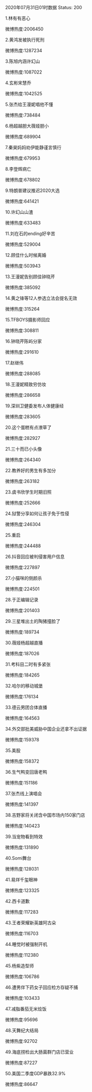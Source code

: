 2020年07月31日01时数据
Status: 200

1.林有有恶心

微博热度:2006450

2.黄鸿发被执行死刑

微博热度:1287234

3.陈旭内涵许幻山

微博热度:1087022

4.玄彬宋慧乔

微博热度:1042525

5.张杰给王漫妮唱他不懂

微博热度:738484

6.杨超越胆大薇娅胆小

微博热度:689904

7.秦昊妈妈劝伊能静谨言慎行

微博热度:679953

8.李登辉病亡

微博热度:678802

9.特朗普建议推迟2020大选

微博热度:641421

10.许幻山山渣

微博热度:633483

11.刘在石的ending好辛苦

微博热度:529004

12.顾佳什么时候离婚

微博热度:503943

13.王漫妮告别顾佳钟晓芹

微博热度:385092

14.黄之锋等12人参选立法会提名无效

微博热度:315264

15.TFBOYS摄影师回应

微博热度:308811

16.钟晓芹陈屿分家

微博热度:291610

17.赵继伟

微博热度:288085

18.王漫妮精致穷仿妆

微博热度:286658

19.深圳卫健委发布人体健康经

微博热度:283605

20.这个蛋糕有点潦草了

微博热度:282927

21.三十而已小头像

微博热度:264340

22.教养好的男生有多加分

微博热度:263182

23.虞书欣学生时期旧照

微博热度:252666

24.狱警分享如何让孩子免于性侵

微博热度:246304

25.重启

微博热度:244488

26.抖音回应被判侵害用户信息

微博热度:227897

27.小猫咪的侧颜杀

微博热度:224501

28.于正编辑记录

微博热度:201403

29.三星堆出土的陶猪撞脸了

微博热度:189734

30.薇娅杨超越直播

微博热度:187026

31.考科目二时有多紧张

微博热度:184265

32.哈尔的移动城堡

微博热度:176134

33.德云男团合体直播

微博热度:164563

34.外交部批美威胁中国企业还拿不出证据

微博热度:159378

35.美股

微博热度:158372

36.生气鸭变回唐老鸭

微博热度:151186

37.张杰线上演唱会

微博热度:141397

38.吉野家将关闭含中国市场内150家门店

微博热度:140423

39.当宠物看到特效

微博热度:131890

40.Somi舞台

微博热度:128031

41.易烊千玺眼神

微博热度:123325

42.西卡道歉

微博热度:117283

43.王者荣耀新英雄阿古朵

微博热度:116703

44.睡觉时被强制开机

微博热度:112380

45.杨紫造型师

微博热度:106786

46.遭男伴下药女子回应检方存疑不捕

微博热度:103433

47.减脂番茄无米烩饭

微博热度:95696

48.天舞纪大结局

微博热度:92702

49.海底捞检出大肠菌群门店已营业

微博热度:87227

50.美国二季度GDP暴跌32.9%

微博热度:86647

